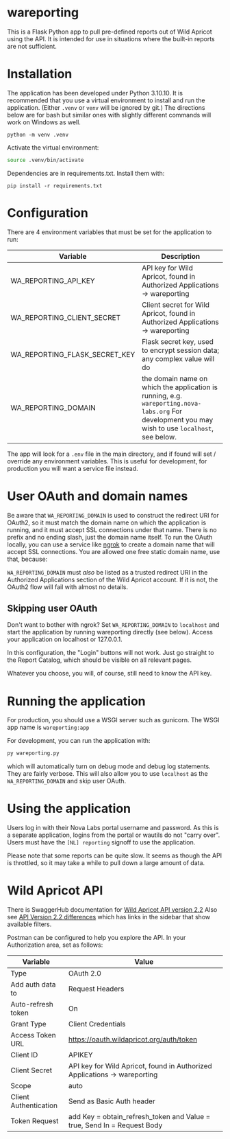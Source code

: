 # wareporting
  
  This is a Flask Python app to pull pre-defined reports out of Wild Apricot using the API. It is intended for use
  in situations where the built-in reports are not sufficient.

# Installation
  
The application has been developed under Python 3.10.10. It is recommended that you use a virtual environment to install and run the application. (Either `.venv` or `venv` will be ignored by git.) The directions below are for bash but similar ones with slightly different commands will work on Windows as well.

```shell
python -m venv .venv
```
Activate the virtual environment:

```bash
source .venv/bin/activate
```

Dependencies are in requirements.txt. Install them with:

```shell
pip install -r requirements.txt
```

# Configuration

There are 4 environment variables that must be set for the application to run:

| Variable | Description |
| --- | --- |
| WA_REPORTING_API_KEY | API key for Wild Apricot, found in Authorized Applications -> wareporting |
| WA_REPORTING_CLIENT_SECRET | Client secret for Wild Apricot, found in Authorized Applications -> wareporting |
| WA_REPORTING_FLASK_SECRET_KEY | Flask secret key, used to encrypt session data; any complex value will do |
| WA_REPORTING_DOMAIN | the domain name on which the application is running, e.g. `wareporting.nova-labs.org` For development you may wish to use `localhost`, see below. |

The app will look for a `.env` file in the main directory, and if found will set / override any environment variables. This is useful for development, for production you will want a service file instead.

# User OAuth and domain names

Be aware that `WA_REPORTING_DOMAIN` is used to construct the redirect URI for OAuth2, so it must match the domain name on which the application is running, and it must accept SSL connections under that name. There is no prefix  and no ending slash, just the domain name itself. To run the OAuth locally, you can use a service like [ngrok](https://ngrok.com) to create a domain name that will accept SSL connections. You are allowed one free static domain name, use that, because:

`WA_REPORTING_DOMAIN` must *also* be listed as a trusted redirect URI in the Authorized Applications section of the Wild Apricot account. If it is not, the OAuth2 flow will fail with almost no details.

## Skipping user OAuth

Don't want to bother with ngrok? Set `WA_REPORTING_DOMAIN` to `localhost` and start the application by running wareporting directly (see below). Access your application on localhost or 127.0.0.1.

In this configuration, the "Login" buttons will not work. Just go straight to the Report Catalog, which should be visible on all relevant pages.

Whatever you choose, you will, of course, still need to know the API key.

# Running the application

For production, you should use a WSGI server such as gunicorn. The WSGI app name is `wareporting:app`

For development, you can run the application with:

```python
py wareporting.py
```

which will automatically turn on debug mode and debug log statements. They are fairly verbose. This will also allow you to use `localhost` as the `WA_REPORTING_DOMAIN` and skip user OAuth.

# Using the application

Users log in with their Nova Labs portal username and password. As this is a separate application, logins from the portal or wautils do not "carry over". Users must have the `[NL] reporting` signoff to use the application.

Please note that some reports can be quite slow. It seems as though the API is throttled, so it may take a while to pull down a large amount of data.

# Wild Apricot API

There is SwaggerHub documentation for [Wild Apricot API version 2.2](https://app.swaggerhub.com/apis-docs/WildApricot/wild-apricot_public_api/7.15.0#/) Also see [API Version 2.2 differences](https://gethelp.wildapricot.com/en/articles/1683-api-version-2-2-differences) which has links in the sidebar that show available filters.

Postman can be configured to help you explore the API. In your Authorization area, set as follows:

| Variable | Value |
| --- | --- |
| Type | OAuth 2.0 |
| Add auth data to | Request Headers |
| Auto-refresh token | On |
| Grant Type | Client Credentials |
| Access Token URL | https://oauth.wildapricot.org/auth/token |
| Client ID | APIKEY |
| Client Secret | API key for Wild Apricot, found in Authorized Applications -> wareporting |
| Scope | auto |
| Client Authentication | Send as Basic Auth header |
| Token Request | add Key = obtain_refresh_token and Value = true, Send In = Request Body |

